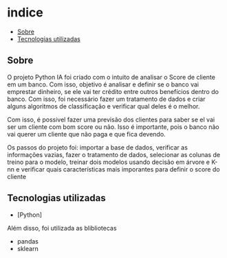 # indice
- [Sobre](#-Sobre)
- [Tecnologias utilizadas](#-tecnologias-utilizadas)

## Sobre

O projeto Python IA foi criado com o intuito de analisar o Score de cliente em um banco. Com isso, objetivo é analisar e definir se o banco vai emprestar dinheiro, se ele vai ter crédito entre outros benefícios dentro do banco. Com isso, foi necessário fazer um tratamento de dados e criar alguns algoritmos de classificação e verificar qual deles é o melhor.

Com isso, é possivel fazer uma previsão dos clientes para saber se el vai ser um cliente com bom score ou não. Isso é importante, pois o banco não vai querer um cliente que não paga e que fica devendo.

Os passos do projeto foi: importar a base de dados, verificar as informações vazias, fazer o tratamento de dados, selecionar as colunas de treino para o modelo, treinar dois modelos usando decisão em árvore e K-nn e verificar quais características mais imporantes para definir o score do cliente

## Tecnologias utilizadas

- [Python]

Além disso, foi utilizada as blibliotecas

- pandas
- sklearn
